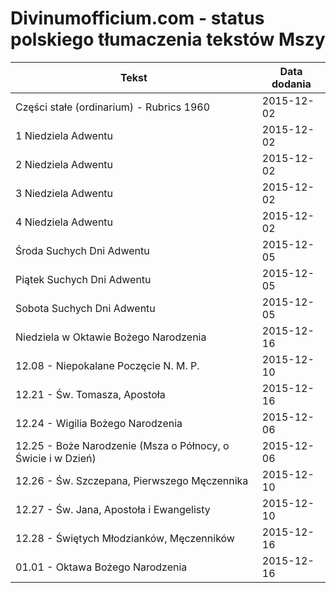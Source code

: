 # Divinumofficium.com - status polskiego tłumaczenia tekstów Mszy

Tekst  | Data dodania
------------- | -------------
Części stałe (ordinarium) - Rubrics 1960 | 2015-12-02
1 Niedziela Adwentu | 2015-12-02
2 Niedziela Adwentu | 2015-12-02
3 Niedziela Adwentu | 2015-12-02
4 Niedziela Adwentu | 2015-12-02
Środa Suchych Dni Adwentu | 2015-12-05
Piątek Suchych Dni Adwentu | 2015-12-05
Sobota Suchych Dni Adwentu | 2015-12-05
Niedziela w Oktawie Bożego Narodzenia | 2015-12-16
12.08 - Niepokalane Poczęcie N. M. P. | 2015-12-10
12.21 - Św. Tomasza, Apostoła | 2015-12-16
12.24 - Wigilia Bożego Narodzenia | 2015-12-06
12.25 - Boże Narodzenie (Msza o Północy, o Świcie i w Dzień) | 2015-12-06
12.26 - Św. Szczepana, Pierwszego Męczennika | 2015-12-10
12.27 - Św. Jana, Apostoła i Ewangelisty | 2015-12-10
12.28 - Świętych Młodzianków, Męczenników | 2015-12-16
01.01 - Oktawa Bożego Narodzenia | 2015-12-16